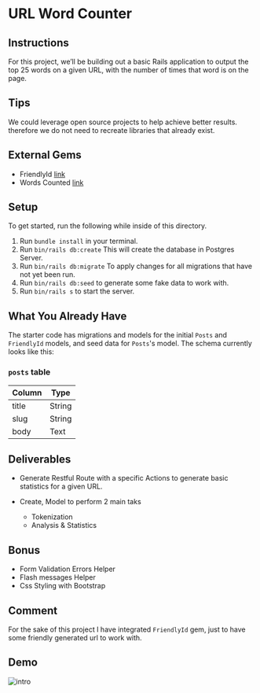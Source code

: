 # URL Word Counter

## Instructions

For this project, we’ll be building out a basic Rails application to output the
top 25 words on a given URL, with the number of times that word is on the page.

## Tips

We could leverage open source projects to help achieve better results. therefore
we do not need to recreate libraries that already exist.

## External Gems

-   FriendlyId [link](https://rubygems.org/gems/words_counted/versions/1.0.2)
-   Words Counted [link](https://rubygems.org/gems/friendly_id)

## Setup

To get started, run the following while inside of this directory.

1. Run `bundle install` in your terminal.
2. Run `bin/rails db:create` This will create the database in Postgres Server.
3. Run `bin/rails db:migrate` To apply changes for all migrations that have not
   yet been run.
4. Run `bin/rails db:seed` to generate some fake data to work with.
5. Run `bin/rails s` to start the server.

## What You Already Have

The starter code has migrations and models for the initial `Posts` and
`FriendlyId` models, and seed data for `Posts`'s model. The schema currently
looks like this:

### `posts` table

| Column | Type   |
| ------ | ------ |
| title  | String |
| slug   | String |
| body   | Text   |

## Deliverables

-   Generate Restful Route with a specific Actions to generate basic statistics
    for a given URL.

-   Create, Model to perform 2 main taks

    -   Tokenization
    -   Analysis & Statistics

## Bonus

-   Form Validation Errors Helper
-   Flash messages Helper
-   Css Styling with Bootstrap

## Comment

For the sake of this project I have integrated `FriendlyId` gem, just to have
some friendly generated url to work with.

## Demo

![intro](https://user-images.githubusercontent.com/73612260/192164386-e6d7e7b2-51cf-4ad3-8bb2-d1b373855e2c.gif)

